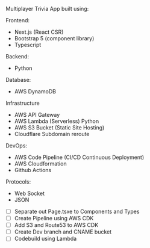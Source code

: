 Multiplayer Trivia App built using:

Frontend:
- Next.js (React CSR)
- Bootstrap 5 (component library)
- Typescript

Backend:
- Python

Database:
- AWS DynamoDB

Infrastructure
- AWS API Gateway
- AWS Lambda (Serverless) Python
- AWS S3 Bucket (Static Site Hosting)
- Cloudflare Subdomain reroute

DevOps:
- AWS Code Pipeline (CI/CD Continuous Deployment)
- AWS Cloudformation
- Github Actions

Protocols:
- Web Socket
- JSON

- [ ] Separate out Page.tsxe to Components and Types
- [ ] Create Pipeline using AWS CDK
- [ ] Add S3 and Route53 to AWS CDK
- [ ] Create Dev branch and CNAME bucket
- [ ] Codebuild using Lambda 
